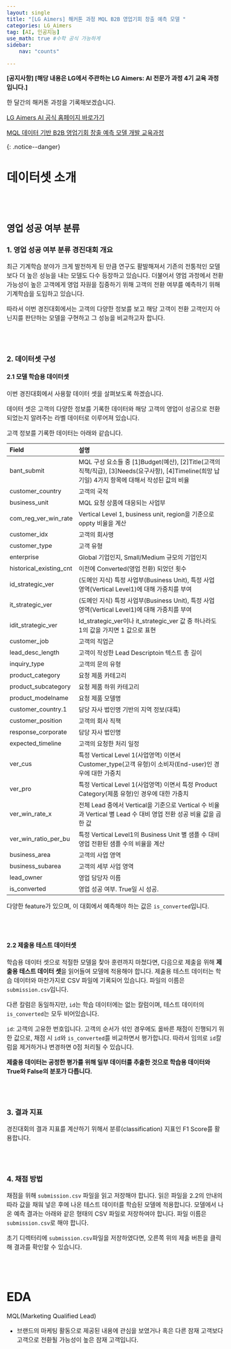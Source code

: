 ```yaml
---
layout: single
title: "[LG Aimers] 해커톤 과정 MQL B2B 영업기회 창출 예측 모델 "
categories: LG_Aimers
tag: [AI, 인공지능]
use_math: true #수학 공식 가능하게
sidebar:
    nav: "counts"

---
```




<style>
  body {
    font-size: 16px; /* 폰트 사이즈 조절 */
  }
</style>


**[공지사항] [해당 내용은 LG에서 주관하는 LG Aimers: AI 전문가 과정 4기 교육 과정입니다.]**

한 달간의 해커톤 과정을 기록해보겠습니다.

[LG Aimers AI 공식 홈페이지 바로가기](https://www.lgaimers.ai/)

[MQL 데이터 기반 B2B 영업기회 창출 예측 모델 개발 교육과정](https://lgaimers.elice.io/courses/85878)

{: .notice--danger}

# 데이터셋 소개

<br>

<br>


## **영업 성공 여부 분류**

### 1. 영업 성공 여부 분류 경진대회 개요

최근 기계학습 분야가 크게 발전하게 된 만큼 연구도 활발해져서 기존의 전통적인 모델보다 더 높은 성능을 내는 모델도 다수 등장하고 있습니다. 더불어서 영업 과정에서 전환 가능성이 높은 고객에게 영업 자원을 집중하기 위해 고객의 전환 여부를 예측하기 위해 기계학습을 도입하고 있습니다.

따라서 이번 경진대회에서는 고객의 다양한 정보를 보고 해당 고객이 전환 고객인지 아닌지를 판단하는 모델을 구현하고 그 성능을 비교하고자 합니다.

<br>

<br>

### 2. 데이터셋 구성

#### 2.1 모델 학습용 데이터셋

이번 경진대회에서 사용할 데이터 셋을 살펴보도록 하겠습니다.

데이터 셋은 고객의 다양한 정보를 기록한 데이터와 해당 고객의 영업이 성공으로 전환되었는지 알려주는 라벨 데이터로 이루어져 있습니다.

고객 정보를 기록한 데이터는 아래와 같습니다.

| Field                   | 설명                                                         |
| :---------------------- | :----------------------------------------------------------- |
| bant_submit             | MQL 구성 요소들 중 [1]Budget(예산), [2]Title(고객의 직책/직급), [3]Needs(요구사항), [4]Timeline(희망 납기일) 4가지 항목에 대해서 작성된 값의 비율 |
| customer_country        | 고객의 국적                                                  |
| business_unit           | MQL 요청 상품에 대응되는 사업부                              |
| com_reg_ver_win_rate    | Vertical Level 1, business unit, region을 기준으로 oppty 비율을 계산 |
| customer_idx            | 고객의 회사명                                                |
| customer_type           | 고객 유형                                                    |
| enterprise              | Global 기업인지, Small/Medium 규모의 기업인지                |
| historical_existing_cnt | 이전에 Converted(영업 전환) 되었던 횟수                      |
| id_strategic_ver        | (도메인 지식) 특정 사업부(Business Unit), 특정 사업 영역(Vertical Level1)에 대해 가중치를 부여 |
| it_strategic_ver        | (도메인 지식) 특정 사업부(Business Unit), 특정 사업 영역(Vertical Level1)에 대해 가중치를 부여 |
| idit_strategic_ver      | Id_strategic_ver이나 it_strategic_ver 값 중 하나라도 1의 값을 가지면 1 값으로 표현 |
| customer_job            | 고객의 직업군                                                |
| lead_desc_length        | 고객이 작성한 Lead Descriptoin 텍스트 총 길이                |
| inquiry_type            | 고객의 문의 유형                                             |
| product_category        | 요청 제품 카테고리                                           |
| product_subcategory     | 요청 제품 하위 카테고리                                      |
| product_modelname       | 요청 제품 모델명                                             |
| customer_country.1      | 담당 자사 법인명 기반의 지역 정보(대륙)                      |
| customer_position       | 고객의 회사 직책                                             |
| response_corporate      | 담당 자사 법인명                                             |
| expected_timeline       | 고객의 요청한 처리 일정                                      |
| ver_cus                 | 특정 Vertical Level 1(사업영역) 이면서 Customer_type(고객 유형)이 소비자(End-user)인 경우에 대한 가중치 |
| ver_pro                 | 특정 Vertical Level 1(사업영역) 이면서 특정 Product Category(제품 유형)인 경우에 대한 가중치 |
| ver_win_rate_x          | 전체 Lead 중에서 Vertical을 기준으로 Vertical 수 비율과 Vertical 별 Lead 수 대비 영업 전환 성공 비율 값을 곱한 값 |
| ver_win_ratio_per_bu    | 특정 Vertical Level1의 Business Unit 별 샘플 수 대비 영업 전환된 샘플 수의 비율을 계산 |
| business_area           | 고객의 사업 영역                                             |
| business_subarea        | 고객의 세부 사업 영역                                        |
| lead_owner              | 영업 담당자 이름                                             |
| is_converted            | 영업 성공 여부. True일 시 성공.                              |

다양한 feature가 있으며, 이 대회에서 예측해야 하는 값은 `is_converted`입니다.

<br>

<br>



#### 2.2 제출용 테스트 데이터셋

학습용 데이터 셋으로 적절한 모델을 찾아 훈련까지 마쳤다면, 다음으로 제출을 위해 **제출용 테스트 데이터 셋**을 읽어들여 모델에 적용해야 합니다. 제출용 테스트 데이터는 학습 데이터와 마찬가지로 CSV 파일에 기록되어 있습니다. 파일의 이름은 `submission.csv`입니다.

다른 칼럼은 동일하지만, `id`는 학습 데이터에는 없는 칼럼이며, 테스트 데이터의 `is_converted`는 모두 비어있습니다.

`id`: 고객의 고유한 번호입니다. 고객의 순서가 섞인 경우에도 올바른 채점이 진행되기 위한 값으로, 채점 시 `id`와 `is_converted`를 비교하면서 평가합니다. 따라서 임의로 `id`칼럼을 제거하거나 변경하면 0점 처리될 수 있습니다.

**제출용 데이터는 공정한 평가를 위해 일부 데이터를 추출한 것으로 학습용 데이터와 True와 False의 분포가 다릅니다.**

<br>

<br>



### 3. 결과 지표

경진대회의 결과 지표를 계산하기 위해서 분류(classification) 지표인 F1 Score를 활용합니다.

<br>

<br>



### 4. 채점 방법

채점을 위해 `submission.csv` 파일을 읽고 저장해야 합니다. 읽은 파일을 2.2의 안내의 따라 값을 채워 넣은 후에 나온 테스트 데이터를 학습된 모델에 적용합니다. 모델에서 나온 예측 결과는 아래와 같은 형태의 CSV 파일로 저장하여야 합니다. 파일 이름은 `submission.csv`로 해야 합니다.

초기 디렉터리에 `submission.csv`파일을 저장하였다면, 오른쪽 위의 제출 버튼을 클릭해 결과를 확인할 수 있습니다.









<BR>

<BR>



# EDA

MQL(Marketing Qualified Lead)

-  브랜드의 마케팅 활동으로 제공된 내용에 관심을 보였거나 혹은 다른 잠재 고객보다 고객으로 전환될 가능성이 높은 잠재 고객입니다.